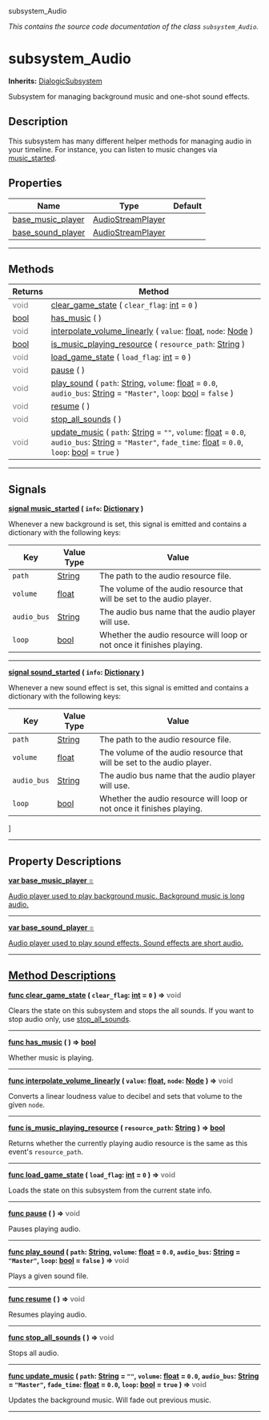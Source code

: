 
<div class="header-banner purple">
<div class="header-label purple">subsystem_Audio</div>
</div>

*This contains the source code documentation of the class `subsystem_Audio`.*
        
# subsystem_Audio
**Inherits:** [DialogicSubsystem](class_dialogicsubsystem.md)

Subsystem for managing background music and one-shot sound effects.
## Description
This subsystem has many different helper methods for managing audio in your timeline. For instance, you can listen to music changes via [music_started](#signal-music_started).

## Properties
Name | Type | Default 
--- | --- | --- 
[<span class="hljs-title">base_music_player</span>](#property-base_music_player) | [AudioStreamPlayer](https://docs.godotengine.org/en/latest/classes/class_audiostreamplayer.html#class-audiostreamplayer) |   
[<span class="hljs-title">base_sound_player</span>](#property-base_sound_player) | [AudioStreamPlayer](https://docs.godotengine.org/en/latest/classes/class_audiostreamplayer.html#class-audiostreamplayer) |   
--- 

## Methods
Returns | Method 
--- | --- 
<span style = "color: gray">void</span> | [<span class="hljs-title">clear_game_state</span>](#method-clear_game_state) ( `clear_flag`: [int](https://docs.godotengine.org/en/latest/classes/class_int.html#class-int) = `0` ) 
<span class="hljs-attribute">[bool](https://docs.godotengine.org/en/latest/classes/class_bool.html#class-bool)</span> | [<span class="hljs-title">has_music</span>](#method-has_music) ( ) 
<span style = "color: gray">void</span> | [<span class="hljs-title">interpolate_volume_linearly</span>](#method-interpolate_volume_linearly) ( `value`: [float](https://docs.godotengine.org/en/latest/classes/class_float.html#class-float), `node`: [Node](https://docs.godotengine.org/en/latest/classes/class_node.html#class-node) ) 
<span class="hljs-attribute">[bool](https://docs.godotengine.org/en/latest/classes/class_bool.html#class-bool)</span> | [<span class="hljs-title">is_music_playing_resource</span>](#method-is_music_playing_resource) ( `resource_path`: [String](https://docs.godotengine.org/en/latest/classes/class_string.html#class-string) ) 
<span style = "color: gray">void</span> | [<span class="hljs-title">load_game_state</span>](#method-load_game_state) ( `load_flag`: [int](https://docs.godotengine.org/en/latest/classes/class_int.html#class-int) = `0` ) 
<span style = "color: gray">void</span> | [<span class="hljs-title">pause</span>](#method-pause) ( ) 
<span style = "color: gray">void</span> | [<span class="hljs-title">play_sound</span>](#method-play_sound) ( `path`: [String](https://docs.godotengine.org/en/latest/classes/class_string.html#class-string), `volume`: [float](https://docs.godotengine.org/en/latest/classes/class_float.html#class-float) = `0.0`, `audio_bus`: [String](https://docs.godotengine.org/en/latest/classes/class_string.html#class-string) = `"Master"`, `loop`: [bool](https://docs.godotengine.org/en/latest/classes/class_bool.html#class-bool) = `false` ) 
<span style = "color: gray">void</span> | [<span class="hljs-title">resume</span>](#method-resume) ( ) 
<span style = "color: gray">void</span> | [<span class="hljs-title">stop_all_sounds</span>](#method-stop_all_sounds) ( ) 
<span style = "color: gray">void</span> | [<span class="hljs-title">update_music</span>](#method-update_music) ( `path`: [String](https://docs.godotengine.org/en/latest/classes/class_string.html#class-string) = `""`, `volume`: [float](https://docs.godotengine.org/en/latest/classes/class_float.html#class-float) = `0.0`, `audio_bus`: [String](https://docs.godotengine.org/en/latest/classes/class_string.html#class-string) = `"Master"`, `fade_time`: [float](https://docs.godotengine.org/en/latest/classes/class_float.html#class-float) = `0.0`, `loop`: [bool](https://docs.godotengine.org/en/latest/classes/class_bool.html#class-bool) = `true` ) 
--- 

## Signals


<a class="header" id="signal-music_started" href="#signal-music_started">**<span class="hljs-attribute">signal</span> [<span class="hljs-title">music_started</span>](#signal-music_started) ( `info`: [Dictionary](https://docs.godotengine.org/en/latest/classes/class_dictionary.html#class-dictionary) )** </a>



 Whenever a new background is set, this signal is emitted and contains a dictionary with the following keys: 

Key         |   Value Type  | Value 
----------- | ------------- | ----- 
`path`      | [String](https://docs.godotengine.org/en/latest/classes/class_string.html#class-string) | The path to the audio resource file. 
`volume`    | [float](https://docs.godotengine.org/en/latest/classes/class_float.html#class-float)  | The volume of the audio resource that will be set to the audio player. 
`audio_bus` | [String](https://docs.godotengine.org/en/latest/classes/class_string.html#class-string) | The audio bus name that the audio player will use. 
`loop`      | [bool](https://docs.godotengine.org/en/latest/classes/class_bool.html#class-bool)   | Whether the audio resource will loop or not once it finishes playing. 
 

---



<a class="header" id="signal-sound_started" href="#signal-sound_started">**<span class="hljs-attribute">signal</span> [<span class="hljs-title">sound_started</span>](#signal-sound_started) ( `info`: [Dictionary](https://docs.godotengine.org/en/latest/classes/class_dictionary.html#class-dictionary) )** </a>



 Whenever a new sound effect is set, this signal is emitted and contains a dictionary with the following keys: 

Key         |   Value Type  | Value 
----------- | ------------- | ----- 
`path`      | [String](https://docs.godotengine.org/en/latest/classes/class_string.html#class-string) | The path to the audio resource file. 
`volume`    | [float](https://docs.godotengine.org/en/latest/classes/class_float.html#class-float)  | The volume of the audio resource that will be set to the audio player. 
`audio_bus` | [String](https://docs.godotengine.org/en/latest/classes/class_string.html#class-string) | The audio bus name that the audio player will use. 
`loop`      | [bool](https://docs.godotengine.org/en/latest/classes/class_bool.html#class-bool)   | Whether the audio resource will loop or not once it finishes playing. 
] 

---

## Property Descriptions



<a class="header" id="property-base_music_player" href="#property-base_music_player">**<span class="hljs-attribute">var</span> <span class="hljs-title">base_music_player</span> <span style = "color: gray"> = </span> <unknown>** 



Audio player used to play background music. Background music is long audio.

---



<a class="header" id="property-base_sound_player" href="#property-base_sound_player">**<span class="hljs-attribute">var</span> <span class="hljs-title">base_sound_player</span> <span style = "color: gray"> = </span> <unknown>** 



Audio player used to play sound effects. Sound effects are short audio.

---

## Method Descriptions



<a class="header" id="method-clear_game_state" href="#method-clear_game_state">**<span class="hljs-attribute">func</span> [<span class="hljs-title">clear_game_state</span>](#method-clear_game_state) ( `clear_flag`: [int](https://docs.godotengine.org/en/latest/classes/class_int.html#class-int) = `0` )</a>  ⇒ <span style = "color: gray">void</span>** 



Clears the state on this subsystem and stops the all sounds.  If you want to stop audio only, use [stop_all_sounds](#property-stop_all_sounds).

---



<a class="header" id="method-has_music" href="#method-has_music">**<span class="hljs-attribute">func</span> [<span class="hljs-title">has_music</span>](#method-has_music) ( )</a>  ⇒ <span class="hljs-attribute">[bool](https://docs.godotengine.org/en/latest/classes/class_bool.html#class-bool)</span>** 



Whether music is playing.

---



<a class="header" id="method-interpolate_volume_linearly" href="#method-interpolate_volume_linearly">**<span class="hljs-attribute">func</span> [<span class="hljs-title">interpolate_volume_linearly</span>](#method-interpolate_volume_linearly) ( `value`: [float](https://docs.godotengine.org/en/latest/classes/class_float.html#class-float), `node`: [Node](https://docs.godotengine.org/en/latest/classes/class_node.html#class-node) )</a>  ⇒ <span style = "color: gray">void</span>** 



Converts a linear loudness value to decibel and sets that volume to the given `node`.

---



<a class="header" id="method-is_music_playing_resource" href="#method-is_music_playing_resource">**<span class="hljs-attribute">func</span> [<span class="hljs-title">is_music_playing_resource</span>](#method-is_music_playing_resource) ( `resource_path`: [String](https://docs.godotengine.org/en/latest/classes/class_string.html#class-string) )</a>  ⇒ <span class="hljs-attribute">[bool](https://docs.godotengine.org/en/latest/classes/class_bool.html#class-bool)</span>** 



Returns whether the currently playing audio resource is the same as this event's `resource_path`.

---



<a class="header" id="method-load_game_state" href="#method-load_game_state">**<span class="hljs-attribute">func</span> [<span class="hljs-title">load_game_state</span>](#method-load_game_state) ( `load_flag`: [int](https://docs.godotengine.org/en/latest/classes/class_int.html#class-int) = `0` )</a>  ⇒ <span style = "color: gray">void</span>** 



Loads the state on this subsystem from the current state info.

---



<a class="header" id="method-pause" href="#method-pause">**<span class="hljs-attribute">func</span> [<span class="hljs-title">pause</span>](#method-pause) ( )</a>  ⇒ <span style = "color: gray">void</span>** 



Pauses playing audio.

---



<a class="header" id="method-play_sound" href="#method-play_sound">**<span class="hljs-attribute">func</span> [<span class="hljs-title">play_sound</span>](#method-play_sound) ( `path`: [String](https://docs.godotengine.org/en/latest/classes/class_string.html#class-string), `volume`: [float](https://docs.godotengine.org/en/latest/classes/class_float.html#class-float) = `0.0`, `audio_bus`: [String](https://docs.godotengine.org/en/latest/classes/class_string.html#class-string) = `"Master"`, `loop`: [bool](https://docs.godotengine.org/en/latest/classes/class_bool.html#class-bool) = `false` )</a>  ⇒ <span style = "color: gray">void</span>** 



Plays a given sound file.

---



<a class="header" id="method-resume" href="#method-resume">**<span class="hljs-attribute">func</span> [<span class="hljs-title">resume</span>](#method-resume) ( )</a>  ⇒ <span style = "color: gray">void</span>** 



Resumes playing audio.

---



<a class="header" id="method-stop_all_sounds" href="#method-stop_all_sounds">**<span class="hljs-attribute">func</span> [<span class="hljs-title">stop_all_sounds</span>](#method-stop_all_sounds) ( )</a>  ⇒ <span style = "color: gray">void</span>** 



Stops all audio.

---



<a class="header" id="method-update_music" href="#method-update_music">**<span class="hljs-attribute">func</span> [<span class="hljs-title">update_music</span>](#method-update_music) ( `path`: [String](https://docs.godotengine.org/en/latest/classes/class_string.html#class-string) = `""`, `volume`: [float](https://docs.godotengine.org/en/latest/classes/class_float.html#class-float) = `0.0`, `audio_bus`: [String](https://docs.godotengine.org/en/latest/classes/class_string.html#class-string) = `"Master"`, `fade_time`: [float](https://docs.godotengine.org/en/latest/classes/class_float.html#class-float) = `0.0`, `loop`: [bool](https://docs.godotengine.org/en/latest/classes/class_bool.html#class-bool) = `true` )</a>  ⇒ <span style = "color: gray">void</span>** 



Updates the background music. Will fade out previous music.

---

